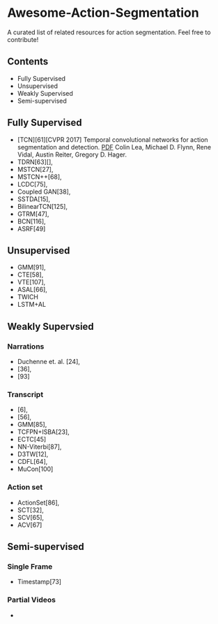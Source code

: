 # Awesome-Action-Segmentation

A curated list of related resources for action segmentation. Feel free to contribute!

## Contents
- Fully Supervised
- Unsupervised
- Weakly Supervised
- Semi-supervised

## Fully Supervised
- [TCN][61][CVPR 2017] Temporal convolutional networks for action segmentation and detection. [PDF](https://openaccess.thecvf.com/content_cvpr_2017/papers/Lea_Temporal_Convolutional_Networks_CVPR_2017_paper.pdf)
Colin Lea, Michael D. Flynn, Rene Vidal, Austin Reiter, Gregory D. Hager.
- TDRN[63][], 
- MSTCN[27], 
- MSTCN++[68], 
- LCDC[75], 
- Coupled GAN[38], 
- SSTDA[15], 
- BilinearTCN[125], 
- GTRM[47], 
- BCN[116], 
- ASRF[49]

## Unsupervised
- GMM[91], 
- CTE[58], 
- VTE[107], 
- ASAL[66],
- TWICH
- LSTM+AL

## Weakly Supervsied
### Narrations
- Duchenne et. al. [24], 
- [36], 
- [93]
### Transcript
- [6], 
- [56], 
- GMM[85], 
- TCFPN+ISBA[23], 
- ECTC[45]
- NN-Viterbi[87], 
- D3TW[12], 
- CDFL[64], 
- MuCon[100]
### Action set
- ActionSet[86], 
- SCT[32], 
- SCV[65], 
- ACV[67]

## Semi-supervised
### Single Frame
- Timestamp[73]
### Partial Videos
- 
